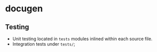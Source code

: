 # docugen

## Testing

  - Unit testing located in `tests` modules inlined within each source file.
  - Integration tests under `tests/`;

